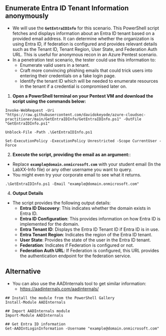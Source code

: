 
## Enumerate Entra ID Tenant Information anonymously
* We will use the **`GetEntraIDInfo`** for this scenario. This PowerShell script fetches and displays information about an Entra ID tenant based on a provided email address. It can determine whether the organization is using Entra ID, if federation is configured and provides relevant details such as the Tenant ID, Tenant Region, User State, and Federation Auth URL. This is useful for anonymous recon in an Azure Pentest scenario.
* In a penetration test scenario, the tester could use this information to:
  * Enumerate valid users in a tenant.
  * Craft more convincing phishing emails that could trick users into entering their credentials on a fake login page.
  * Identify the tenant ID which will be needed to enumerate resources in the tenant if a credential is compromised later on.

1. **Open a PowerShell terminal on your Pentest VM and download the script using the commands below:**
```
Invoke-WebRequest -Uri "https://raw.githubusercontent.com/davidokeyode/azure-cloudsec-practitioner/main/GetEntraIDInfo/GetEntraIDInfo.ps1" -OutFile "GetEntraIDInfo.ps1"

Unblock-File -Path .\GetEntraIDInfo.ps1

Set-ExecutionPolicy -ExecutionPolicy Unrestricted -Scope CurrentUser -Force
```

2. **Execute the script, providing the email as an argument:**:
* Replace **`example@domain.onmicrosoft.com`** with your student email (In the LabXX-Info file) or any other username you want to query.
* You might even try your corporate email to see what it returns.
```
.\GetEntraIDInfo.ps1 -Email "example@domain.onmicrosoft.com"
```

4. **Output Details**
* The script provides the following output details:
   * **Entra ID Discovery**: This indicates whether the domain exists in Entra ID.
   * **Entra ID Configuration**: This provides information on how Entra ID is implemented for the domain.
   * **Entra Tenant ID**: Displays the Entra ID Tenant ID if Entra ID is in use.
   * **Entra Tenant Region**: Indicates the region of the Entra ID tenant.
   * **User State**: Provides the state of the user in the Entra ID tenant.
   * **Federation**: Indicates if Federation is configured or not.
   * **Federation Auth URL**: If Federation is configured, this URL provides the authentication endpoint for the federation service.


## Alternative
* You can also use the AADInternals tool to get similar information:
   * https://aadinternals.com/aadinternals/ 
```
## Install the module from the PowerShell Gallery
Install-Module AADInternals

## Import AADInternals module
Import-Module AADInternals

## Get Entra ID information
Get-AADIntLoginInformation -Username "example@domain.onmicrosoft.com"
```
